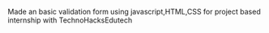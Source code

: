 Made an basic validation form using javascript,HTML,CSS for project based internship with TechnoHacksEdutech
